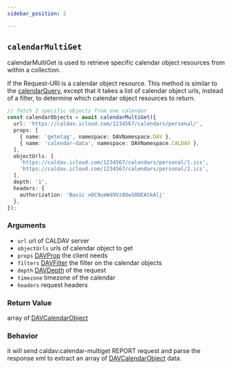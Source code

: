 ```yaml
---
sidebar_position: 2

---
```


## `calendarMultiGet`

calendarMultiGet is used to retrieve specific calendar object resources from within a collection.

If the Request-URI is a calendar object resource. This method is similar to the [calendarQuery](./calendarQuery.md), except that it takes a list of calendar object urls, instead of a filter, to determine which calendar object resources to return.

```ts
// fetch 2 specific objects from one calendar
const calendarObjects = await calendarMultiGet({
  url: 'https://caldav.icloud.com/1234567/calendars/personal/',
  props: [
    { name: 'getetag', namespace: DAVNamespace.DAV },
    { name: 'calendar-data', namespace: DAVNamespace.CALDAV },
  ],
  objectUrls: [
    'https://caldav.icloud.com/1234567/calendars/personal/1.ics',
    'https://caldav.icloud.com/1234567/calendars/personal/2.ics',
  ],
  depth: '1',
  headers: {
    authorization: 'Basic x0C9ueWd9Vz8OwS0DEAtkAlj'
  },
});
```

### Arguments

- `url` url of CALDAV server
- `objectUrls` urls of calendar object to get
- `props` [DAVProp](../types/DAVProp.md) the client needs
- `filters` [DAVFilter](../types/DAVFilter.md) the filter on the calendar objects
- `depth` [DAVDepth](../types/DAVDepth.md) of the request
- `timezone` timezone of the calendar
- `headers` request headers

### Return Value

array of [DAVCalendarObject](../types/DAVCalendarObject.md)

### Behavior

it will send caldav:calendar-multiget REPORT request and parse the response xml to extract an array of [DAVCalendarObject](../types/DAVCalendarObject.md) data.
